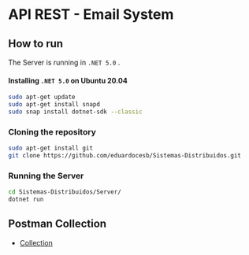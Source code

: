 # API REST - Email System

## How to run

The Server is running in `.NET 5.0` .

#### Installing `.NET 5.0` on Ubuntu 20.04

```bash
sudo apt-get update
sudo apt-get install snapd
sudo snap install dotnet-sdk --classic
```

### Cloning the repository

```bash
sudo apt-get install git
git clone https://github.com/eduardocesb/Sistemas-Distribuidos.git
```

### Running the Server

```bash
cd Sistemas-Distribuidos/Server/
dotnet run
```

## Postman Collection

* [Collection](https://github.com/eduardocesb/Sistemas-Distribuidos/tree/master/Postman)